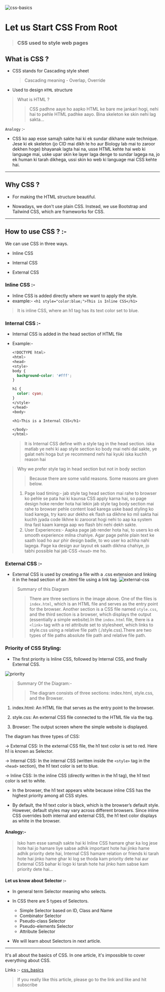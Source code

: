 ![css-basics](./images//css-basics.webp)

# Let us Start CSS From Root

> ### CSS used to style web pages

## What is CSS ?

- CSS stands for Cascading style sheet
  > Cascading meaning - Overlap, Override
- Used to design `HTML` structure

> What is HTML ?
>
> > CSS padhne aaye ho aapko HTML ke bare me jankari hogi, nehi hai to pehle HTML padhke aayo. Bina skeleton ke skin nehi lag sakta…

`Analogy` :-

- CSS ko aap esse samajh sakte hai ki ek sundar dikhane wale technique. Jese ki ek skeleton (jo CID mai dikh te ho aur Biology lab mai to zaroor dekhen hoge) bhayanak lagta hai na, usse HTML kehte hai web ki language mai, uske upar skin ke layer laga denge to sundar lagega na, jo ek human ki tarah dikhega, ussi skin ko web ki language mai CSS kehte hai.

---

## Why CSS ?

- For making the HTML structure beautiful.

- Nowadays, we don't use plain CSS. Instead, we use Bootstrap and Tailwind CSS, which are frameworks for CSS.

---

## How to use CSS ? :-

We can use CSS in three ways.

- Inline CSS

- Internal CSS

- External CSS

### Inline CSS :-

- Inline CSS is added directly where we want to apply the style.
- example:- `<h1 style="color:blue;">This is Inline CSS</h1>`

> It is inline CSS, where an h1 tag has its text color set to blue.

### Internal CSS :-

- Internal CSS is added in the head section of HTML file
- Example:-

  ```css
  <!DOCTYPE html>
  <html>
  <head>
  <style>
  body {
    background-color: '#fff';
  }

  h1 {
    color: cyan;
  }
  </style>
  </head>
  <body>

  <h1>This is a Internal CSS</h1>

  </body>
  </html>
  ```

  > It is Internal CSS define with a style tag in the head section. iska matlab ye nehi ki aap style section ko body mai nehi dal sakte, ye galat nehi hoga but ye recommend nehi hai kyuki iska kuchh reason hai

> Why we prefer style tag in head section but not in body section
>
> > Because there are some valid reasons. Some reasons are given below.
>
> 1. Page load timing:- jab style tag head section mai rahe to browser ko pehle se pata hai ki kaunsa CSS apply karna hai, so page design hoke render hota hai lekin jab style tag body section mai rahe to browser pehle content load karega uske baad styling ko load karega, try karo aur dekho ek flash sa dikhne ko mil sakta hai kuchh jyada code likhne ki zaroorat hogi nehi to aap ka system itna fast kaam karega aap wo flash bhi nehi dekh sakte. <br/>
> 2. User Experiences:- Aapka page jab render hota hai, to users ko ek smooth experience milna chahiye. Agar page pehle plain text ke saath load ho aur phir design badle, to wo user ko achha nahi lagega. Page ka design aur layout ek saath dikhna chahiye, jo tabhi possible hai jab CSS `<head>` me ho.

### External CSS :-

- External CSS is used by creating a file with a .css extension and linking it in the head section of an .html file using a link tag.
  ![external-css](./images/315dafde-ecdf-4ecb-b1e4-2ddd51cd1126.png)

> Summary of this Diagram
>
> > There are three sections in the image above. One of the files is `index.html`, which is an HTML file and serves as the entry point for the browser. Another section is a CSS file named `style.css`, and the third section is a browser, which displays the output (essentially a simple website).In the `index.html` file, there is a `<link>` tag with a rel attribute set to stylesheet, which links to style.css using a relative file path (./style.css).There are two types of file paths absolute file path and relative file path.

### Priority of CSS Styling:

- The first priority is Inline CSS, followed by Internal CSS, and finally External CSS.

![priority](./images/8714736c-fc3d-4b26-a70a-8611a5f54ff2.png)

> Summary Of the Diagram:-
>
> > The diagram consists of three sections: index.html, style.css, and the Browser.

1. index.html: An HTML file that serves as the entry point to the browser.

2. style.css: An external CSS file connected to the HTML file via the <link> tag.

3. Browser: The output screen where the simple website is displayed.

The diagram has three types of CSS:

→ External CSS: In the external CSS file, the h1 text color is set to red. Here h1 is known as Selector.

→ Internal CSS: In the internal CSS (written inside the `<style>` tag in the `<head>` section), the h1 text color is set to blue.

→ Inline CSS: In the inline CSS (directly written in the h1 tag), the h1 text color is set to white.

- In the browser, the h1 text appears white because inline CSS has the highest priority among all CSS styles.

- By default, the h1 text color is black, which is the browser’s default style. However, default styles may vary across different browsers. Since inline CSS overrides both internal and external CSS, the h1 text color displays as white in the browser.

#### Analogy:-

> Isko ham esse samajh sakte hai ki Inline CSS hamare ghar ka log jese hote hai jo hamare liye sabse adhik important hote hai jinko hame adhik priority dete hai, Internal CSS hamare relation or friends ki tarah hote hai jinko hame ghar ki log se thoda kam priority dete hai aur External CSS bahar ki logo ki tarah hote hai jinko ham sabse kam priority dete hai…

#### Let us know about Selector :-

- In general term Selector meaning who selects.

- In CSS there are 5 types of Selectors.

  - Simple Selector based on ID, Class and Name
  - Combinator Selector
  - Pseudo-class Selector
  - Pseudo-elements Selector
  - Attribute Selector

- We will learn about Selectors in next article.

---

It's all about the basics of CSS. In one article, it's impossible to cover everything about CSS.

Links :- [css_basics](https://css-basics-in-simple-way.hashnode.dev/let-us-start-css-from-root#heading-how-to-use-css)

> If you really like this article, please go to the link and like and hit subscribe
